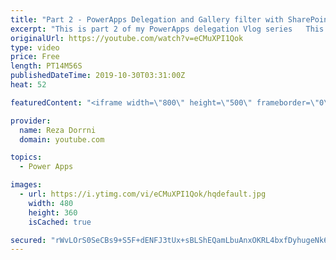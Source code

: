 ```yaml
---
title: "Part 2 - PowerApps Delegation and Gallery filter with SharePoint Date column"
excerpt: "This is part 2 of my PowerApps delegation Vlog series   This video will walk through the concept of Delegation in PowerApps with respect to SharePoint Date columns  Part 1 - What is delegation in PowerApps?  https://www.youtube.com/watch?v=gwiErbYtRdA  Part 3 - Delegation with Choice, Lookup & Yes/No"
originalUrl: https://youtube.com/watch?v=eCMuXPI1Qok
type: video
price: Free
length: PT14M56S
publishedDateTime: 2019-10-30T03:31:00Z
heat: 52

featuredContent: "<iframe width=\"800\" height=\"500\" frameborder=\"0\" src=\"https://www.youtube.com/embed/eCMuXPI1Qok\" allow=\"accelerometer; autoplay; encrypted-media; gyroscope; picture-in-picture\" allowfullscreen></iframe>"

provider:
  name: Reza Dorrni
  domain: youtube.com

topics:
  - Power Apps

images:
  - url: https://i.ytimg.com/vi/eCMuXPI1Qok/hqdefault.jpg
    width: 480
    height: 360
    isCached: true

secured: "rWvLOrS0SeCBs9+S5F+dENFJ3tUx+sBLShEQamLbuAnxOKRL4bxfDyhugeNk6AZ+rbmx2PadXidwLlaZBbr5KuiCO9qAXhqRYaEPg88s1Im8fyPgIccVtHs0V244tQPFe3U+vG8xhVs55XW33fld3V66+ltuUnOeUy66hcFSfM/ZPxvBa6eUe5sQMZ3h84R+Fl3S+s5dfMvO0MjZWPP38RnJi3y4CXMwJFNclJuUdrRMlc8fnU/Wj/ggaMcD6M4FyMBzPrbzaWS4ZO/isbVB5Kv0Lj4I0JGyn6aIhdyECP00hdEUKhVn1fBtN0sPC4DCZo3YxafmNJ/ONgtJRb+tWHHWRsWuSBozEnJ2CxdH9i04LKZ+pmKKw+A5zhTYZEyWddGAVo3ppWCYnj9QIJE12pS2dXqnIXApNd98xL1G3Yg=;JznbXRCS7tPwKSrTYjNSzA=="
---
```


